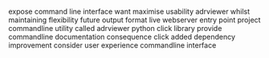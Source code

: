 expose command line interface want maximise usability adrviewer whilst maintaining flexibility future output format live webserver entry point project commandline utility called adrviewer python click library provide commandline documentation consequence click added dependency improvement consider user experience commandline interface